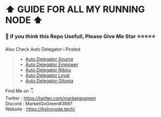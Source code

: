 # ⬆️ GUIDE FOR ALL MY RUNNING NODE ⬆️
### 🙏 if you think this Repo Usefull, Please Give Me Star ⭐⭐⭐⭐⭐
Also Check Auto Delegator i Posted
>- [Auto Delegator Source](https://github.com/mggnet/auto-delegate-source)
>- [Auto Delegator Empower](https://github.com/mggnet/auto-delegate-empower)
>- [Auto Delegator Nibiru](https://github.com/mggnet/auto-delegate-nibiru)
>- [Auto Delegator Loyal](https://github.com/mggnet/auto-delegate-loyal)
>- [Auto Delegator Gitopia](https://github.com/mggnet/auto-delegate-gitopia)

Find Me on 👇 <br>
Twitter : https://twitter.com/marketgogreen <br>
Discord : MarketGoGreen#3697 <br>
Website : https://Astronode.tech/

